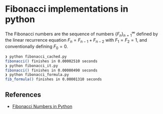# Fibonacci implementations in python

The Fibonacci numbers are the sequence of numbers
$\{F_n\}_{n=1}^\infty$
defined by the linear recurrence equation
$F_n = F_{n-1} + F_{n-2}$
with $F_1 = F_2 = 1$, and conventionally defining $F_0 = 0$.

```bash
❯ python fibonacci_cached.py
fibonacci() finishes in 0.00002510 seconds
❯ python fibonacci_it.py
fibonacci() finishes in 0.00000490 seconds
❯ python fibonacci_formula.py
fib_formula() finishes in 0.00001310 seconds
```

## References

- [Fibonacci Numbers in Python](https://mortada.net/fibonacci-numbers-in-python.html)
